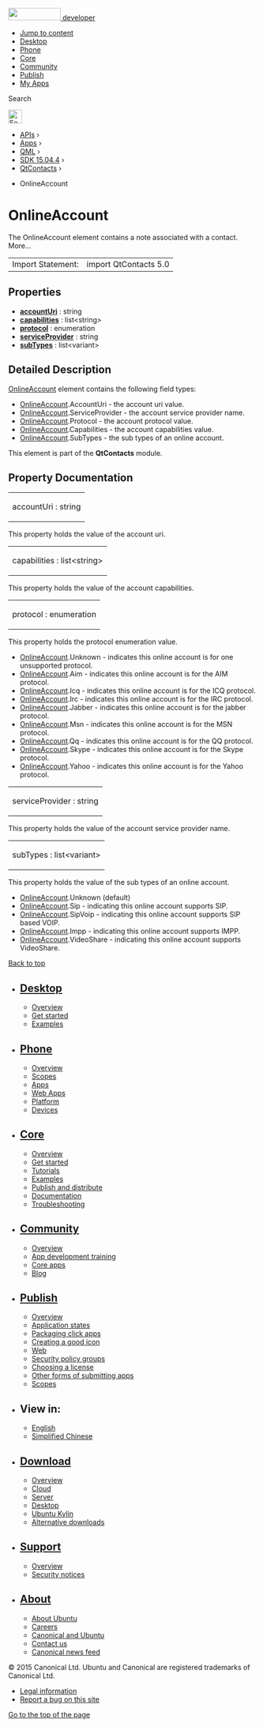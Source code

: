 <a href="https://developer.ubuntu.com/" class="logo-ubuntu"><img src="https://developer.ubuntu.com/assets/sites/ubuntu/latest/u/img/logos/logo-ubuntu-orange.svg" width="106" height="25" /> <span>developer</span></a>

-   [Jump to content](index.html#main-content)
-   [Desktop](https://developer.ubuntu.com/en/desktop/)
-   [Phone](https://developer.ubuntu.com/en/phone/)
-   [Core](https://developer.ubuntu.com/core)
-   [Community](https://developer.ubuntu.com/en/community/)
-   [Publish](https://developer.ubuntu.com/en/publish/)
-   [My Apps](https://myapps.developer.ubuntu.com/)

Search

<img src="https://developer.ubuntu.com/assets/sites/ubuntu/latest/u/img/search-white.svg" alt="Search" height="28" />

-   [APIs](../../../../index.html) ›
-   [Apps](../../../index.html) ›
-   [QML](../../index.html) ›
-   [SDK 15.04.4](../index.html) ›
-   [QtContacts](../QtContacts/index.html) ›

<!-- -->

-   OnlineAccount

OnlineAccount
=============

<span class="subtitle"></span>
The OnlineAccount element contains a note associated with a contact. More...

|                   |                       |
|-------------------|-----------------------|
| Import Statement: | import QtContacts 5.0 |

<span id="properties"></span>
Properties
----------

-   ****[accountUri](index.html#accountUri-prop)**** : string
-   ****[capabilities](index.html#capabilities-prop)**** : list&lt;string&gt;
-   ****[protocol](index.html#protocol-prop)**** : enumeration
-   ****[serviceProvider](index.html#serviceProvider-prop)**** : string
-   ****[subTypes](index.html#subTypes-prop)**** : list&lt;variant&gt;

<span id="details"></span>
Detailed Description
--------------------

[OnlineAccount](index.html) element contains the following field types:

-   [OnlineAccount](index.html).AccountUri - the account uri value.
-   [OnlineAccount](index.html).ServiceProvider - the account service provider name.
-   [OnlineAccount](index.html).Protocol - the account protocol value.
-   [OnlineAccount](index.html).Capabilities - the account capabilities value.
-   [OnlineAccount](index.html).SubTypes - the sub types of an online account.

This element is part of the **QtContacts** module.

Property Documentation
----------------------

<table>
<colgroup>
<col width="100%" />
</colgroup>
<tbody>
<tr class="odd">
<td><p><span id="accountUri-prop"></span><span class="name">accountUri</span> : <span class="type">string</span></p></td>
</tr>
</tbody>
</table>

This property holds the value of the account uri.

<table>
<colgroup>
<col width="100%" />
</colgroup>
<tbody>
<tr class="odd">
<td><p><span id="capabilities-prop"></span><span class="name">capabilities</span> : <span class="type">list</span>&lt;<span class="type">string</span>&gt;</p></td>
</tr>
</tbody>
</table>

This property holds the value of the account capabilities.

<table>
<colgroup>
<col width="100%" />
</colgroup>
<tbody>
<tr class="odd">
<td><p><span id="protocol-prop"></span><span class="name">protocol</span> : <span class="type">enumeration</span></p></td>
</tr>
</tbody>
</table>

This property holds the protocol enumeration value.

-   [OnlineAccount](index.html).Unknown - indicates this online account is for one unsupported protocol.
-   [OnlineAccount](index.html).Aim - indicates this online account is for the AIM protocol.
-   [OnlineAccount](index.html).Icq - indicates this online account is for the ICQ protocol.
-   [OnlineAccount](index.html).Irc - indicates this online account is for the IRC protocol.
-   [OnlineAccount](index.html).Jabber - indicates this online account is for the jabber protocol.
-   [OnlineAccount](index.html).Msn - indicates this online account is for the MSN protocol.
-   [OnlineAccount](index.html).Qq - indicates this online account is for the QQ protocol.
-   [OnlineAccount](index.html).Skype - indicates this online account is for the Skype protocol.
-   [OnlineAccount](index.html).Yahoo - indicates this online account is for the Yahoo protocol.

<table>
<colgroup>
<col width="100%" />
</colgroup>
<tbody>
<tr class="odd">
<td><p><span id="serviceProvider-prop"></span><span class="name">serviceProvider</span> : <span class="type">string</span></p></td>
</tr>
</tbody>
</table>

This property holds the value of the account service provider name.

<table>
<colgroup>
<col width="100%" />
</colgroup>
<tbody>
<tr class="odd">
<td><p><span id="subTypes-prop"></span><span class="name">subTypes</span> : <span class="type">list</span>&lt;<span class="type">variant</span>&gt;</p></td>
</tr>
</tbody>
</table>

This property holds the value of the sub types of an online account.

-   [OnlineAccount](index.html).Unknown (default)
-   [OnlineAccount](index.html).Sip - indicating this online account supports SIP.
-   [OnlineAccount](index.html).SipVoip - indicating this online account supports SIP based VOIP.
-   [OnlineAccount](index.html).Impp - indicating this online account supports IMPP.
-   [OnlineAccount](index.html).VideoShare - indicating this online account supports VideoShare.

[Back to top](index.html#)

-   [Desktop](https://developer.ubuntu.com/en/desktop/)
    ---------------------------------------------------

    -   [Overview](https://developer.ubuntu.com/en/desktop/)
    -   [Get started](http://snapcraft.io/?utm_source=developer.ubuntu.com&utm_medium=devportal&utm_term=snaps%20snapcraft%20desktop&utm_content=menu&utm_campaign=duc_snappers)
    -   [Examples](https://github.com/ubuntu/snappy-playpen)

-   [Phone](https://developer.ubuntu.com/en/phone/)
    -----------------------------------------------

    -   [Overview](https://developer.ubuntu.com/en/phone/)
    -   [Scopes](https://developer.ubuntu.com/en/phone/scopes/)
    -   [Apps](https://developer.ubuntu.com/en/phone/apps/)
    -   [Web Apps](https://developer.ubuntu.com/en/phone/web/)
    -   [Platform](https://developer.ubuntu.com/en/phone/platform/)
    -   [Devices](https://developer.ubuntu.com/en/phone/devices/)

-   [Core](https://developer.ubuntu.com/core)
    -----------------------------------------

    -   [Overview](https://developer.ubuntu.com/core)
    -   [Get started](https://developer.ubuntu.com/core/get-started)
    -   [Tutorials](https://developer.ubuntu.com/core/tutorials)
    -   [Examples](https://developer.ubuntu.com/core/examples)
    -   [Publish and distribute](https://developer.ubuntu.com/core/publish-and-distribute)
    -   [Documentation](https://developer.ubuntu.com/core/documentation)
    -   [Troubleshooting](https://developer.ubuntu.com/core/troubleshooting)

-   [Community](https://developer.ubuntu.com/en/community/)
    -------------------------------------------------------

    -   [Overview](https://developer.ubuntu.com/en/community/)
    -   [App development training](https://developer.ubuntu.com/en/community/training/)
    -   [Core apps](https://developer.ubuntu.com/en/community/core-apps/)
    -   [Blog](https://developer.ubuntu.com/en/community/blog/)

-   [Publish](https://developer.ubuntu.com/en/publish/)
    ---------------------------------------------------

    -   [Overview](https://developer.ubuntu.com/en/publish/)
    -   [Application states](https://developer.ubuntu.com/en/publish/application-states/)
    -   [Packaging click apps](https://developer.ubuntu.com/en/publish/packaging-click-apps/)
    -   [Creating a good icon](https://developer.ubuntu.com/en/publish/creating-a-good-icon/)
    -   [Web](https://developer.ubuntu.com/en/publish/web/)
    -   [Security policy groups](https://developer.ubuntu.com/en/publish/security-policy-groups/)
    -   [Choosing a license](https://developer.ubuntu.com/en/publish/choosing-a-license/)
    -   [Other forms of submitting apps](https://developer.ubuntu.com/en/publish/other-forms-of-submitting-apps/)
    -   [Scopes](https://developer.ubuntu.com/en/publish/scopes/)

-   View in:
    --------

    -   [English](index.html "Change to language: English")
    -   [Simplified Chinese](index.html "Change to language: Simplified Chinese")

-   [Download](http://ubuntu.com/download/)
    ---------------------------------------

    -   [Overview](http://ubuntu.com/download)
    -   [Cloud](http://ubuntu.com/download/cloud)
    -   [Server](http://ubuntu.com/download/server)
    -   [Desktop](http://ubuntu.com/download/desktop)
    -   [Ubuntu Kylin](http://ubuntu.com/download/ubuntu-kylin)
    -   [Alternative downloads](http://ubuntu.com/download/alternative-downloads)

-   [Support](http://ubuntu.com/support/)
    -------------------------------------

    -   [Overview](http://ubuntu.com/support)
    -   [Security notices](http://www.ubuntu.com/usn/)

-   [About](http://ubuntu.com/about/)
    ---------------------------------

    -   [About Ubuntu](http://ubuntu.com/about/about-ubuntu)
    -   [Careers](http://www.canonical.com/careers)
    -   [Canonical and Ubuntu](http://ubuntu.com/about/canonical-and-ubuntu)
    -   [Contact us](http://ubuntu.com/about/contact-us)
    -   [Canonical news feed](http://insights.ubuntu.com/feed/)

© 2015 Canonical Ltd. Ubuntu and Canonical are registered trademarks of Canonical Ltd.

-   [Legal information](http://www.ubuntu.com/legal)
-   [Report a bug on this site](https://bugs.launchpad.net/developer-ubuntu-com/)

<span class="accessibility-aid">[Go to the top of the page](index.html#)</span>
